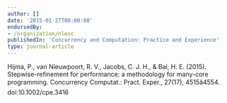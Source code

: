 ```yaml
---
author: []
date: '2015-01-27T00:00:00'
endorsedBy:
- /organization/nlesc
publishedIn: 'Concurrency and Computation: Practice and Experience'
type: journal-article
---
```

Hijma, P., van Nieuwpoort, R. V., Jacobs, C. J. H., & Bal, H. E. (2015). Stepwise-refinement for performance: a methodology for many-core programming. Concurrency Computat.: Pract. Exper., 27(17), 4515â4554. doi:10.1002/cpe.3416


